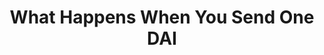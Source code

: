 ---
title: "What Happens When You Send One DAI"
description: "Detailed walkthrough of what happens when you send a DAI transaction"
authors: ["@not-only-owner"]
tags: ["Ethereum", "DeFi", "Fundamentals"]
languages: ["JavaScript", "Solidity"]
url: "https://www.notonlyowner.com/learn/what-happens-when-you-send-one-dai"
dateAdded: 2021-01-01
level: "Intermediate"
category: "Ethereum"
---